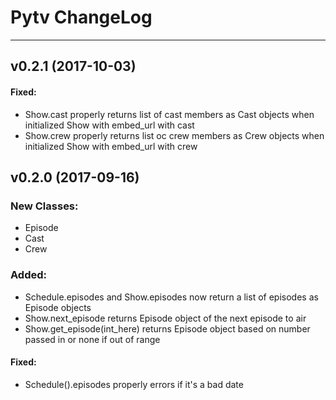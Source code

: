 
# Pytv ChangeLog
___

## v0.2.1 (2017-10-03)

#### Fixed:

* Show.cast properly returns list of cast members as Cast objects when initialized Show with embed_url with cast
* Show.crew properly returns list oc crew members as Crew objects when initialized Show with embed_url with crew

## v0.2.0 (2017-09-16)

### New Classes:

* Episode
* Cast
* Crew

### Added:
* Schedule.episodes and Show.episodes now return a list of episodes as Episode objects
* Show.next_episode returns Episode object of the next episode to air
* Show.get_episode(int_here) returns Episode object based on number passed in or none if out of range


#### Fixed:

* Schedule().episodes properly errors if it's a bad date
